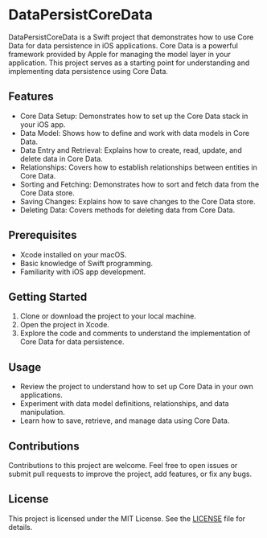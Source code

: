 # DataPersistCoreData

DataPersistCoreData is a Swift project that demonstrates how to use Core Data for data persistence in iOS applications. Core Data is a powerful framework provided by Apple for managing the model layer in your application. This project serves as a starting point for understanding and implementing data persistence using Core Data.

## Features

- Core Data Setup: Demonstrates how to set up the Core Data stack in your iOS app.
- Data Model: Shows how to define and work with data models in Core Data.
- Data Entry and Retrieval: Explains how to create, read, update, and delete data in Core Data.
- Relationships: Covers how to establish relationships between entities in Core Data.
- Sorting and Fetching: Demonstrates how to sort and fetch data from the Core Data store.
- Saving Changes: Explains how to save changes to the Core Data store.
- Deleting Data: Covers methods for deleting data from Core Data.

## Prerequisites

- Xcode installed on your macOS.
- Basic knowledge of Swift programming.
- Familiarity with iOS app development.

## Getting Started

1. Clone or download the project to your local machine.
2. Open the project in Xcode.
3. Explore the code and comments to understand the implementation of Core Data for data persistence.

## Usage

- Review the project to understand how to set up Core Data in your own applications.
- Experiment with data model definitions, relationships, and data manipulation.
- Learn how to save, retrieve, and manage data using Core Data.

## Contributions

Contributions to this project are welcome. Feel free to open issues or submit pull requests to improve the project, add features, or fix any bugs.

## License

This project is licensed under the MIT License. See the [LICENSE](LICENSE) file for details.
